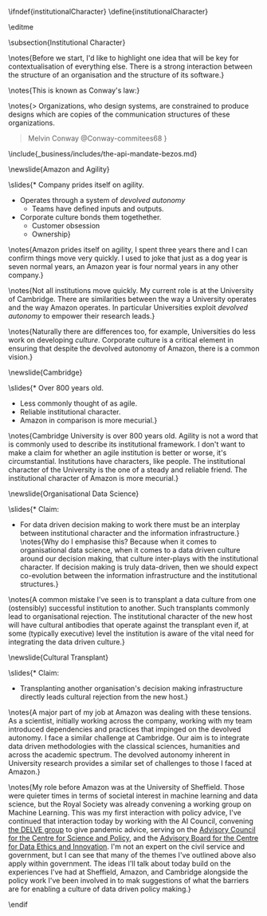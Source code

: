 \ifndef{institutionalCharacter}
\define{institutionalCharacter}

\editme

\subsection{Institutional Character}

\notes{Before we start, I'd like to highlight one idea that will be key for contextualisation of everything else. There is a strong interaction between the structure of an organisation and the structure of its software.}

\notes{This is known as Conway's law:} 

\notes{> Organizations, who design systems, are constrained to produce designs which are copies of the communication structures of these organizations.
>
> Melvin Conway @Conway-commitees68
}


\include{_business/includes/the-api-mandate-bezos.md}

\newslide{Amazon and Agility}

\slides{* Company prides itself on agility.
* Operates through a system of *devolved autonomy*
  * Teams have defined inputs and outputs.
* Corporate culture bonds them togethether.
  * Customer obsession
  * Ownership}

\notes{Amazon prides itself on agility, I spent three years there and I can confirm things move very quickly. I used to joke that just as a dog year is seven normal years, an Amazon year is four normal years in any other company.}

\notes{Not all institutions move quickly. My current role is at the University of Cambridge. There are similarities between the way a University operates and the way Amazon operates. In particular Universities exploit *devolved autonomy* to empower their research leads.}

\notes{Naturally there are differences too, for example, Universities do less work on developing *culture*. Corporate culture is a critical element in ensuring that despite the devolved autonomy of Amazon, there is a common vision.}

\newslide{Cambridge}

\slides{* Over 800 years old.
  * Less commonly thought of as agile.
  * Reliable institutional character.
  * Amazon in comparison is more mecurial.}
  

\notes{Cambridge University is over 800 years old. Agility is not a word that is commonly used to describe its institutional framework. I don't want to make a claim for whether an agile institution is better or worse, it's circumstantial. Institutions have characters, like people. The institutional character of the University is the one of a steady and reliable friend. The institutional character of Amazon is more mecurial.}

\newslide{Organisational Data Science}

\slides{* Claim:
  * For data driven decision making to work there must be an interplay between institutional character and the information infrastructure.}
\notes{Why do I emphasise this? Because when it comes to organisational data science, when it comes to a data driven culture around our decision making, that culture inter-plays with the institutional character. If decision making is truly data-driven, then we should expect co-evolution between the information infrastructure and the institutional structures.}

\notes{A common mistake I've seen is to transplant a data culture from one (ostensibly) successful institution to another. Such transplants commonly lead to organisational rejection. The institutional character of the new host will have cultural antibodies that operate against the transplant even if, at some (typically executive) level the institution is aware of the vital need for integrating the data driven culture.}

\newslide{Cultural Transplant}

\slides{* Claim:
  * Transplanting another organisation's decision making infrastructure directly leads cultural rejection from the new host.}

\notes{A major part of my job at Amazon was dealing with these tensions. As a scientist, initially working across the company, working with my team introduced dependencies and practices that impinged on the devolved autonomy. I face a similar challenge at Cambridge. Our aim is to integrate data driven methodologies with the classical sciences, humanities and across the academic spectrum. The devolved autonomy inherent in University research provides a similar set of challenges to those I faced at Amazon.}

\notes{My role before Amazon was at the University of Sheffield. Those were quieter times in terms of societal interest in machine learning and data science, but the Royal Society was already convening a working group on Machine Learning. This was my first interaction with policy advice, I've continued that interaction today by working with the AI Council, convening [the DELVE group](https://rs-delve.github.io) to give pandemic advice, serving on the [Advisory Council for the Centre for Science and Policy](https://www.csap.cam.ac.uk/about-csap/people/governance/advisory-council/), and the [Advisory Board for the Centre for Data Ethics and Innovation](https://www.gov.uk/government/publications/advisory-board-of-the-centre-for-data-ethics-and-innovation/advisory-board-of-the-centre-for-data-ethics-and-innovation). I'm not an expert on the civil service and government, but I can see that many of the themes I've outlined above also apply within government. The ideas I'll talk about today build on the experiences I've had at Sheffield, Amazon, and Cambridge alongside the policy work I've been involved in to mak suggestions of what the barriers are for enabling a culture of data driven policy making.}

\endif
